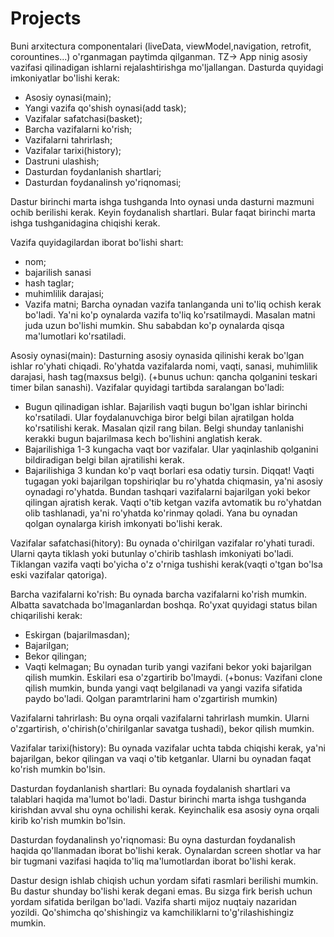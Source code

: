 # Projects
Buni arxitectura componentalari (liveData, 
viewModel,navigation, retrofit, corountines...)
o'rganmagan paytimda qilganman.
TZ->
App ninig asosiy vazifasi qilinadigan ishlarni rejalashtirishga mo'ljallangan.
Dasturda quyidagi imkoniyatlar bo'lishi kerak:
- Asosiy oynasi(main);
- Yangi vazifa qo'shish oynasi(add task);
- Vazifalar safatchasi(basket);
- Barcha vazifalarni ko'rish;
- Vazifalarni tahrirlash;
- Vazifalar tarixi(history);
- Dastruni ulashish;
- Dasturdan foydanlanish shartlari;
- Dasturdan foydanalinsh yo'riqnomasi;

Dastur birinchi marta ishga tushganda Into oynasi unda dasturni mazmuni ochib berilishi kerak. Keyin foydanalish shartlari. 
Bular faqat birinchi marta ishga tushganidagina chiqishi kerak.

Vazifa quyidagilardan iborat bo'lishi shart:
- nom; 
- bajarilish sanasi
- hash taglar;
- muhimlilik darajasi;
- Vazifa matni;
Barcha oynadan vazifa tanlanganda uni to'liq ochish kerak bo'ladi. Ya'ni ko'p oynalarda vazifa to'liq ko'rsatilmaydi. Masalan matni juda uzun bo'lishi mumkin.
 Shu sababdan ko'p oynalarda qisqa ma'lumotlari ko'rsatiladi. 

Asosiy oynasi(main):
	Dasturning asosiy oynasida qilinishi kerak bo'lgan ishlar ro'yhati chiqadi. Ro'yhatda vazifalarda nomi, vaqti, sanasi, muhimlilik darajasi, 
hash tag(maxsus belgi). (+bunus uchun: qancha qolganini teskari timer bilan sanashi). Vazifalar quyidagi tartibda saralangan bo'ladi:
- Bugun qilinadigan ishlar. Bajarilish vaqti bugun bo'lgan ishlar birinchi ko'rsatiladi. Ular foydalanuvchiga biror belgi bilan ajratilgan holda 
ko'rsatilishi kerak. Masalan qizil rang bilan. Belgi shunday tanlanishi kerakki bugun bajarilmasa kech bo'lishini anglatish kerak.
- Bajarilishiga 1-3 kungacha vaqt bor vazifalar. Ular yaqinlashib qolganini bildiradigan belgi bilan ajratilishi kerak. 
- Bajarilishiga 3 kundan ko'p vaqt borlari esa odatiy tursin.
Diqqat! Vaqti tugagan yoki bajarilgan topshiriqlar bu ro'yhatda chiqmasin, ya'ni asosiy oynadagi ro'yhatda. Bundan tashqari vazifalarni bajarilgan yoki bekor
 qilingan ajratish kerak. Vaqti o'tib ketgan vazifa avtomatik bu ro'yhatdan olib tashlanadi, ya'ni ro'yhatda ko'rinmay qoladi. Yana bu oynadan qolgan oynalarga 
kirish imkonyati bo'lishi kerak.

Vazifalar safatchasi(hitory):
	Bu oynada o'chirilgan vazifalar ro'yhati turadi. Ularni qayta tiklash yoki butunlay o'chirib tashlash imkoniyati bo'ladi.
 Tiklangan vazifa vaqti bo'yicha o'z o'rniga tushishi kerak(vaqti o'tgan bo'lsa eski vazifalar qatoriga).

Barcha vazifalarni ko'rish:
	Bu oynada barcha vazifalarni ko'rish mumkin. Albatta savatchada bo'lmaganlardan boshqa. Ro'yxat quyidagi status bilan chiqarilishi kerak:
- Eskirgan (bajarilmasdan);
- Bajarilgan;
- Bekor qilingan;
- Vaqti kelmagan;
Bu oynadan turib yangi vazifani bekor yoki bajarilgan qilish mumkin. Eskilari esa o'zgartirib bo'lmaydi. 
(+bonus: Vazifani clone qilish mumkin, bunda yangi vaqt belgilanadi va yangi vazifa sifatida paydo bo'ladi. Qolgan paramtrlarini ham o'zgartirish mumkin)

Vazifalarni tahrirlash:
	Bu oyna orqali vazifalarni tahrirlash mumkin. Ularni o'zgartirish, o'chirish(o'chirilganlar savatga tushadi), bekor qilish mumkin.

Vazifalar tarixi(history):
	Bu oynada vazifalar uchta tabda chiqishi kerak, ya'ni bajarilgan, bekor qilingan va vaqi o'tib ketganlar. Ularni bu oynadan faqat ko'rish mumkin bo'lsin.

Dasturdan foydanlanish shartlari:
	Bu oynada foydalanish shartlari va talablari haqida ma'lumot bo'ladi. Dastur birinchi marta ishga tushganda kirishdan avval shu oyna ochilishi kerak. 
Keyinchalik esa asosiy oyna orqali kirib ko'rish mumkin bo'lsin.

Dasturdan foydanalinsh yo'riqnomasi:
	Bu oyna dasturdan foydanalish haqida qo'llanmadan iborat bo'lishi kerak. Oynalardan screen shotlar va har bir tugmani vazifasi haqida to'liq ma'lumotlardan
 iborat bo'lishi kerak.

Dastur design ishlab chiqish uchun yordam sifati rasmlari berilishi mumkin. Bu dastur shunday bo'lishi kerak degani emas. Bu sizga firk berish uchun yordam 
sifatida berilgan bo'ladi. Vazifa sharti mijoz nuqtaiy nazaridan yozildi. Qo'shimcha qo'shishingiz va kamchiliklarni to'g'rilashishingiz mumkin.

